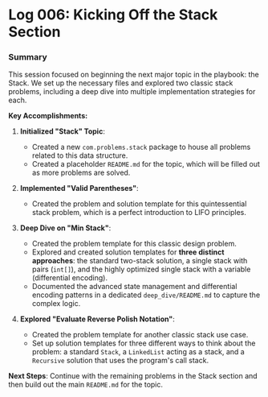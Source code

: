 # Log 006: Kicking Off the Stack Section

### Summary

This session focused on beginning the next major topic in the playbook: the Stack. We set up the necessary files and explored two classic stack problems, including a deep dive into multiple implementation strategies for each.

**Key Accomplishments:**

1.  **Initialized "Stack" Topic**:
    *   Created a new `com.problems.stack` package to house all problems related to this data structure.
    *   Created a placeholder `README.md` for the topic, which will be filled out as more problems are solved.

2.  **Implemented "Valid Parentheses"**:
    *   Created the problem and solution template for this quintessential stack problem, which is a perfect introduction to LIFO principles.

3.  **Deep Dive on "Min Stack"**:
    *   Created the problem template for this classic design problem.
    *   Explored and created solution templates for **three distinct approaches**: the standard two-stack solution, a single stack with pairs (`int[]`), and the highly optimized single stack with a variable (differential encoding).
    *   Documented the advanced state management and differential encoding patterns in a dedicated `deep_dive/README.md` to capture the complex logic.

4.  **Explored "Evaluate Reverse Polish Notation"**:
    *   Created the problem template for another classic stack use case.
    *   Set up solution templates for three different ways to think about the problem: a standard `Stack`, a `LinkedList` acting as a stack, and a `Recursive` solution that uses the program's call stack.

**Next Steps**: Continue with the remaining problems in the Stack section and then build out the main `README.md` for the topic.
